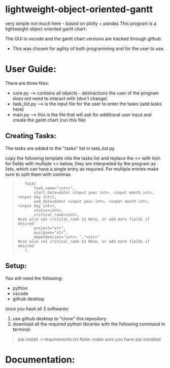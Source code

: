 # lightweight-object-oriented-gantt

very simple not much here - based on plotly + pandas
This program is a lightweight object oriented gantt chart:

The GUI is vscode and the gantt chart versions are tracked through github.
- This was chosen for agility of both programming and for the user to use.

# User Guide:

There are three files:
- core.py --> contains all objects - abstractions the user of the program does not need to interact with (don't change)
- task_list.py --> is the input file for the user to enter the tasks (add tasks here)
- main.py --> this is the file that will ask for additional user input and create the gantt chart (run this file)

## Creating Tasks:
The tasks are added to the "tasks" list in task_list.py

copy the following template into the tasks list and replace the <> with text.
for fields with multiple <> below, they are interpreted by the program as lists, which can have a single entry as required. For multiple entries make sure to split them with commas

>        Task(
>            task_name="<str>",
>            start_date=date( <input year int>, <input month int>, <input day int>),
>            end_date=date( <input year int>, <input month int>, <input day int>),
>            status=<int>,  
>            critical_rank=<int>,                                      #can also set critical_rank to None, or add more fields if desired
>            project="str",
>            assignee="str",
>            dependencies="<str> ","<str>"                             #can also set critical_rank to None, or add more fields if desired
>        ),


## Setup:

You will need the following:
- python 
- vscode
- github desktop

once you have all 3 softwares:
1) use github desktop to "clone" this repository
2) download all the required python libraries with the following command in terminal:
> pip install -r requirements.txt
Note: make sure you have pip installed

# Documentation: